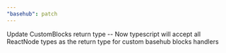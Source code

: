 ```yaml
---
"basehub": patch
---
```


Update CustomBlocks return type -- Now typescript will accept all ReactNode types as the return type for custom basehub blocks handlers
